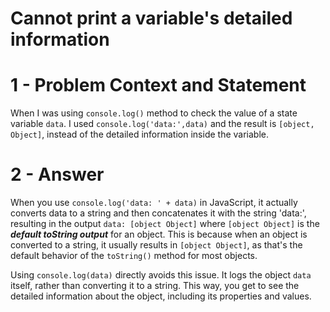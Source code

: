 # Cannot print a variable's detailed information

# 1 - Problem Context and Statement
When I was using `console.log()` method to check the value of a state variable `data`. I used `console.log('data:',data)`
and the result is `[object, Object]`, instead of the detailed information inside the variable.

# 2 - Answer
When you use `console.log('data: ' + data)` in JavaScript, it actually converts data to a string and then concatenates it 
with the string 'data:', resulting in the output `data: [object Object]` where `[object Object]` is the **_default toString 
output_** for an object. This is because when an object is converted to
a string, it usually results in `[object Object]`, as that's the default behavior of the `toString()` method for most 
objects.

Using `console.log(data)` directly avoids this issue. It logs the object `data` itself, rather than converting it to a 
string. 
This way, you get to see the detailed information about the object, including its properties and values.